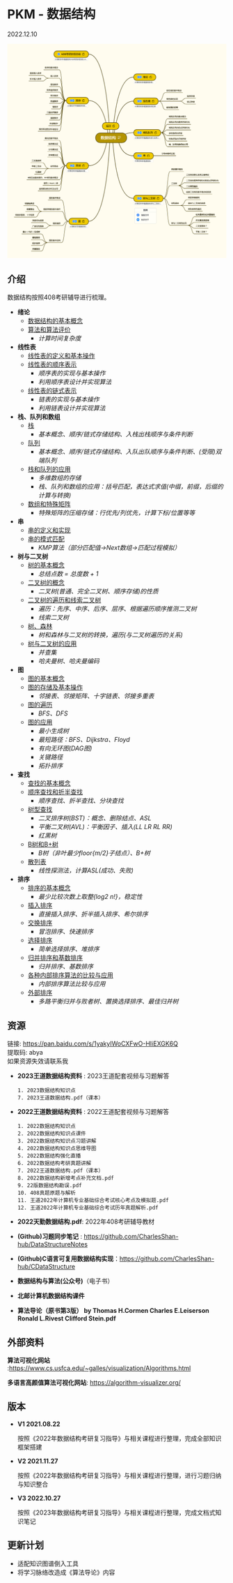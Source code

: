 # PKM - 数据结构  

2022.12.10

![数据结构导图概览](./resources/数据结构.png)
## 介绍
数据结构按照408考研辅导进行梳理。

* **绪论**
  * [数据结构的基本概念](./notes/绪论/数据结构的基本概念.md)
  * [算法和算法评价](./notes/绪论/算法和算法评价.md)
    * *计算时间复杂度*
* **线性表**
  * [线性表的定义和基本操作](./notes/线性表/线性表的定义和基本操作.md)
  * [线性表的顺序表示](./notes/线性表/线性表的顺序表示.md)
    * *顺序表的实现与基本操作*
    * *利用顺序表设计并实现算法*
  * [线性表的链式表示](./notes/线性表/线性表的链式表示.md)
    * *链表的实现与基本操作*
    * *利用链表设计并实现算法*
* **栈、队列和数组**
  * [栈](./notes/栈、队列和数组/栈.md)
    * *基本概念、顺序/链式存储结构、入栈出栈顺序与条件判断*
  * [队列](./notes/栈、队列和数组/队列.md)
    * *基本概念、顺序/链式存储结构、入队出队顺序与条件判断、(受限)双端队列*
  * [栈和队列的应用](./notes/栈、队列和数组/栈和队列的应用.md)
    * *多维数组的存储*
    * *栈、队列和数组的应用：括号匹配，表达式求值(中缀，前缀，后缀的计算与转换)*
  * [数组和特殊矩阵](./notes/栈、队列和数组/数组和特殊矩阵.md)
    * *特殊矩阵的压缩存储：行优先/列优先，计算下标/位置等等*
* **串**
  * [串的定义和实现](./notes/串/串的定义和实现.md)
  * [串的模式匹配](./notes/串/串的模式匹配.md)
    * *KMP算法（部分匹配值->Next数组->匹配过程模拟）*
* **树与二叉树**
  * [树的基本概念](./notes/树与二叉树/树的基本概念.md)
    * *总结点数 = 总度数 + 1*
  * [二叉树的概念](./notes/树与二叉树/二叉树的概念.md)
    * *二叉树(普通、完全二叉树、顺序存储)的性质*
  * [二叉树的遍历和线索二叉树](./notes/树与二叉树/二叉树的遍历和线索二叉树.md)
    * *遍历：先序、中序、后序、层序、根据遍历顺序推测二叉树*
    * *线索二叉树*
  * [树、森林](./notes/树与二叉树/树、森林.md)
    * *树和森林与二叉树的转换，遍历(与二叉树遍历的关系)*
  * [树与二叉树的应用](./notes/树与二叉树/树与二叉树的应用.md)
    * *并查集*
    * *哈夫曼树、哈夫曼编码*
* **图**
  * [图的基本概念](./notes/图/图的基本概念.md)
  * [图的存储及基本操作](./notes/图/图的存储及基本操作.md)
    * *邻接表、邻接矩阵、十字链表、邻接多重表*
  * [图的遍历](./notes/图/图的遍历.md)
    * *BFS、DFS*
  * [图的应用](./notes/图/图的应用.md)
    * *最小生成树*
    * *最短路径：BFS、Dijkstra、Floyd*
    * *有向无环图(DAG图)*
    * *关键路径*
    * *拓扑排序*
* **查找**
  * [查找的基本概念](./notes/查找/查找的基本概念.md)
  * [顺序查找和折半查找](./notes/查找/顺序查找和折半查找.md)
    * *顺序查找、折半查找、分块查找*
  * [树型查找](./notes/查找/树型查找.md)
    * *二叉排序树(BST)：概念、删除结点、ASL*
    * *平衡二叉树(AVL)：平衡因子、插入(LL LR RL RR)*
    * *红黑树*
  * [B树和B+树](./notes/查找/B树和B+树.md)
    * *B树（非叶最少floor{m/2}子结点）、B+树*
  * [散列表](./notes/查找/散列表.md)
    * *线性探测法，计算ASL(成功、失败)*
* **排序**
  * [排序的基本概念](./notes/排序/排序的基本概念.md)
    * *最少比较次数上取整{log2 n!}，稳定性*
  * [插入排序](./notes/排序/插入排序.md)
    * *直接插入排序、折半插入排序、希尔排序*
  * [交换排序](./notes/排序/交换排序.md)
    * *冒泡排序、快速排序*
  * [选择排序](./notes/排序/选择排序.md)
    * *简单选择排序、堆排序*
  * [归并排序和基数排序](./notes/排序/归并排序和基数排序.md)
    * *归并排序、基数排序*
  * [各种内部排序算法的比较与应用](./notes/排序/各种内部排序算法的比较与应用.md)
    * *内部排序算法比较与应用*
  * [外部排序](./notes/排序/外部排序.md)
    * *多路平衡归并与败者树、置换选择排序、最佳归并树*

## 资源
链接: https://pan.baidu.com/s/1yakyIWoCXFwO-HIiEXGK6Q  
提取码: abya  
如果资源失效请联系我  

* __2023王道数据结构资料__ : 2023王道配套视频与习题解答  

  ```
  1. 2023数据结构知识点
  7. 2023王道数据结构.pdf（课本）
  ```
  
* __2022王道数据结构资料__ : 2022王道配套视频与习题解答  

  ```
  1. 2022数据结构知识点
  2. 2022数据结构知识点课件
  3. 2022数据结构知识点习题讲解
  4. 2022数据结构知识点思维导图
  5. 2022数据结构强化直播
  6. 2022数据结构考研真题讲解
  7. 2022王道数据结构.pdf（课本）
  8. 2022数据结构新增考点补充文档.pdf
  9. 22版数据结构勘误.pdf
  10. 408真题原题与解析
  11. 王道2022年计算机专业基础综合考试核心考点及模拟题.pdf
  12. 王道2022年计算机专业基础综合考试历年真题解析.pdf
  ```

* __2022天勤数据结构.pdf__: 2022年408考研辅导教材  

* **(Github)习题同步笔记** : https://github.com/CharlesShan-hub/DataStructureNotes  

* **(Github)C语言可复用数据结构实现**：https://github.com/CharlesShan-hub/CDataStructure

* **数据结构与算法(公众号)**（电子书）

* **北邮计算机数据结构课件**

* **算法导论（原书第3版） by Thomas H.Cormen Charles E.Leiserson Ronald L.Rivest Clifford Stein.pdf**

## 外部资料

__算法可视化网站__ :https://www.cs.usfca.edu/~galles/visualization/Algorithms.html  

__多语言高颜值算法可视化网站__: https://algorithm-visualizer.org/

## 版本
* **V1 2021.08.22**

  按照《2022年数据结构考研复习指导》与相关课程进行整理，完成全部知识框架搭建  

* **V2 2021.11.27**

  按照《2022年数据结构考研复习指导》与相关课程进行整理，进行习题归纳与知识整合  

* **V3 2022.10.27**

  按照《2023年数据结构考研复习指导》与相关课程进行整理，完成文档式知识笔记  

## 更新计划

* 适配知识图谱倒入工具
* 将学习脉络改造成《算法导论》内容